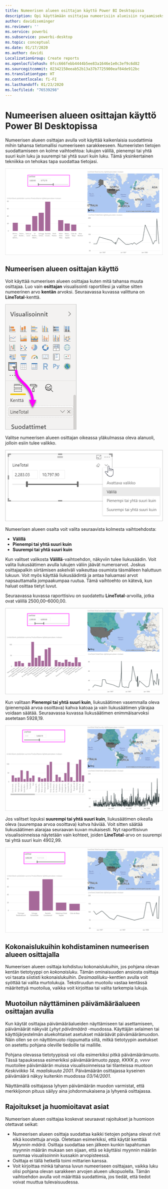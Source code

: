 ```yaml
---
title: Numeerisen alueen osittajan käyttö Power BI Desktopissa
description: Opi käyttämään osittajaa numeerisiin alueisiin rajaamiseksi Power BI Desktopissa
author: davidiseminger
ms.reviewer: ''
ms.service: powerbi
ms.subservice: powerbi-desktop
ms.topic: conceptual
ms.date: 01/17/2020
ms.author: davidi
LocalizationGroup: Create reports
ms.openlocfilehash: 0fcc666febb4444b5ee83a1646e1e0c3ef9c6d82
ms.sourcegitcommit: 02342150eeab52b13a37b7725900eaf84de912bc
ms.translationtype: HT
ms.contentlocale: fi-FI
ms.lasthandoff: 01/23/2020
ms.locfileid: "76539298"
---
```

# <a name="use-the-numeric-range-slicer-in-power-bi-desktop"></a>Numeerisen alueen osittajan käyttö Power BI Desktopissa

Numeerisen alueen osittajan avulla voit käyttää kaikenlaisia suodattimia mihin tahansa tietomallisi numeeriseen sarakkeeseen. Numeeristen tietojen suodattamiseen on kolme vaihtoehtoa: lukujen välillä, pienempi tai yhtä suuri kuin luku ja suurempi tai yhtä suuri kuin luku. Tämä yksinkertainen tekniikka on tehokas tapa suodattaa tietojasi.

![Numeerisen alueen osittajan visualisointi](media/desktop-slicer-numeric-range/desktop-slicer-numeric-range-0.png)

## <a name="use-the-numeric-range-slicer"></a>Numeerisen alueen osittajan käyttö

Voit käyttää numeerisen alueen osittajaa kuten mitä tahansa muuta osittajaa. Luo vain **osittajan** visualisointi raportillesi ja valitse sitten numeerinen arvo **kentän** arvoksi. Seuraavassa kuvassa valittuna on **LineTotal**-kenttä.

![Numeerisen alueen osittajan luominen](media/desktop-slicer-numeric-range/desktop-slicer-numeric-range-1-create.png)

Valitse numeerisen alueen osittajan oikeassa yläkulmassa oleva alanuoli, jolloin esiin tulee valikko.

![Numeerisen alueen osittaja -valikko](media/desktop-slicer-numeric-range/desktop-slicer-numeric-range-2-between.png)

Numeerisen alueen osalta voit valita seuraavista kolmesta vaihtoehdosta:

* **Välillä**
* **Pienempi tai yhtä suuri kuin**
* **Suurempi tai yhtä suuri kuin**

Kun valitset valikosta **Välillä**-vaihtoehdon, näkyviin tulee liukusäädin. Voit valita liukusäätimen avulla lukujen väliin jäävät numeroarvot. Joskus osittajapalkin siirtämisen askelväli vaikeuttaa osumista täsmälleen haluttuun lukuun. Voit myös käyttää liukusäädintä ja antaa haluamasi arvot napsauttamalla jompaakumpaa ruutua. Tämä vaihtoehto on kätevä, kun haluat osittaa tietyt luvut.

Seuraavassa kuvassa raporttisivu on suodatettu **LineTotal**-arvoilla, jotka ovat välillä 2500,00–6000,00.

![Numeerisen alueen osittaja Välillä-asetuksella](media/desktop-slicer-numeric-range/desktop-slicer-numeric-range-3-between-range.png)

Kun valitaan **Pienempi tai yhtä suuri kuin**, liukusäätimen vasemmalla oleva (pienempää arvoa osoittava) kahva katoaa ja vain liukusäätimen ylärajaa voidaan säätää. Seuraavassa kuvassa liukusäätimen enimmäisarvoksi asetetaan 5928,19.

![Numeerisen alueen osittaja Pienempi kuin -asetuksella](media/desktop-slicer-numeric-range/desktop-slicer-numeric-range-4-less-than.png)

Jos valitset lopuksi **suurempi tai yhtä suuri kuin**, liukusäätimen oikealla oleva (suurempaa arvoa osoittava) kahva häviää. Voit sitten säätää liukusäätimen alarajaa seuraavan kuvan mukaisesti. Nyt raporttisivun visualisoinneissa näytetään vain kohteet, joiden **LineTotal**-arvo on suurempi tai yhtä suuri kuin 4902,99.

![Numeerisen alueen osittaja Suurempi kuin -asetuksella](media/desktop-slicer-numeric-range/desktop-slicer-numeric-range-5-greater-than.png)

## <a name="snap-to-whole-numbers-with-the-numeric-range-slicer"></a>Kokonaislukuihin kohdistaminen numeerisen alueen osittajalla

Numeerisen alueen osittaja kohdistuu kokonaislukuihin, jos pohjana olevan kentän tietotyyppi on *kokonaisluku*. Tämän ominaisuuden ansiosta osittaja voi tasata siististi kokonaislukuihin. *Desimaaliluku*-kenttien avulla voit syöttää tai valita murtolukuja. Tekstiruudun muotoilu vastaa kentässä määritettyä muotoilua, vaikka voit kirjoittaa tai valita tarkempia lukuja.

## <a name="display-formatting-with-the-date-range-slicer"></a>Muotoilun näyttäminen päivämääräalueen osittajan avulla

Kun käytät osittajaa päivämääräalueiden näyttämiseen tai asettamiseen, päivämäärät näkyvät *Lyhyt päivämäärä* -muodossa. Käyttäjän selaimen tai käyttöjärjestelmän aluekohtaiset asetukset määräävät päivämäärämuodon. Näin ollen se on näyttömuoto riippumatta siitä, mitkä tietotyypin asetukset on asetettu pohjana oleville tiedoille tai mallille.

Pohjana olevassa tietotyypissä voi olla esimerkiksi pitkä päivämäärämuoto. Tässä tapauksessa esimerkiksi päivämäärämuoto *pppp, KKKK p, vvvv* muotoilee päivämäärän muissa visualisoinneissa tai tilanteissa muotoon *Keskiviikko 14. maaliskuuta 2001*. Päivämäärän osittajassa kyseinen päivämäärä näkyy kuitenkin muodossa *03/14/2001*.

Näyttämällä osittajassa lyhyen päivämäärän muodon varmistat, että merkkijonon pituus säilyy aina johdonmukaisena ja lyhyenä osittajassa.

## <a name="limitations-and-considerations"></a>Rajoitukset ja huomioitavat asiat

Numeerisen alueen osittajaa koskevat seuraavat rajoitukset ja huomioon otettavat seikat:

* Numeerisen alueen osittaja suodattaa kaikki tietojen pohjana olevat rivit eikä koostettuja arvoja. Oletetaan esimerkiksi, että käytät kenttää *Myynnin määrä*. Osittaja suodattaa sen jälkeen kunkin tapahtuman myynnin määrän mukaan sen sijaan, että se käyttäisi myynnin määrän summaa visualisoinnin kussakin arvopisteessä.
* Osittaja ei tällä hetkellä toimi mittarien kanssa.
* Voit kirjoittaa minkä tahansa luvun numeeriseen osittajaan, vaikka luku olisi pohjana olevan sarakkeen arvojen alueen ulkopuolella. Tämän vaihtoehdon avulla voit määrittää suodattimia, jos tiedät, että tiedot voivat muuttua tulevaisuudessa.
